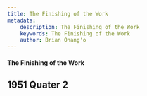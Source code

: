 ```yaml
---
title: The Finishing of the Work
metadata:
    description: The Finishing of the Work
    keywords: The Finishing of the Work
    author: Brian Onang'o
---
```


#### The Finishing of the Work

## 1951 Quater 2
